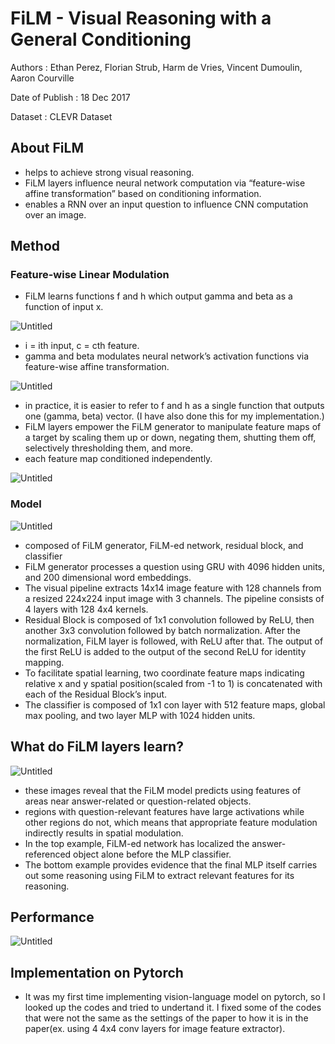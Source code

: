 # FiLM - Visual Reasoning with a General Conditioning

Authors : Ethan Perez, Florian Strub, Harm de Vries, Vincent Dumoulin, Aaron Courville

Date of Publish : 18 Dec 2017

Dataset : CLEVR Dataset

## About FiLM

- helps to achieve strong visual reasoning.
- FiLM layers influence neural network computation via “feature-wise affine transformation” based on conditioning information.
- enables a RNN over an input question to influence CNN computation over an image.

## Method

### Feature-wise Linear Modulation

- FiLM learns functions f and h which output gamma and beta as a function of input x.

![Untitled](<img width="809" alt="Untitled 1" src="https://github.com/aerojohn1223/CVModels-byPytorch/assets/82106824/0b86cfea-63f5-42e7-8078-579e560dd616">)

- i = ith input, c = cth feature.
- gamma and beta modulates neural network’s activation functions via feature-wise affine transformation.

![Untitled](<img width="794" alt="Untitled 2" src="https://github.com/aerojohn1223/CVModels-byPytorch/assets/82106824/52cb50b3-0e72-44d2-8780-0bdbfde8acf7">
)

- in practice, it is easier to refer to f and h as a single function that outputs one (gamma, beta) vector. (I have also done this for my implementation.)
- FiLM layers empower the FiLM generator to manipulate feature maps of a target by scaling them up or down, negating them, shutting them off, selectively thresholding them, and more.
- each feature map conditioned independently.

  

![Untitled](<img width="577" alt="Untitled 3" src="https://github.com/aerojohn1223/CVModels-byPytorch/assets/82106824/94317d19-984c-4554-ab12-3c0277f42a38">
)

### Model

![Untitled](<img width="658" alt="Untitled 4" src="https://github.com/aerojohn1223/CVModels-byPytorch/assets/82106824/fdfface8-b911-4d0c-a1b6-2d72cc2c4e94">
)

- composed of FiLM generator, FiLM-ed network, residual block, and classifier
- FiLM generator processes a question using GRU with 4096 hidden units, and 200 dimensional word embeddings.
- The visual pipeline extracts 14x14 image feature with 128 channels from a resized 224x224 input image with 3 channels. The pipeline consists of 4 layers with 128 4x4 kernels.
- Residual Block is composed of 1x1 convolution followed by ReLU, then another 3x3 convolution followed by batch normalization. After the normalization, FiLM layer is followed, with ReLU after that. The output of the first ReLU is added to the output of the second ReLU for identity mapping.
- To facilitate spatial learning, two coordinate feature maps indicating relative x and y spatial position(scaled from -1 to 1) is concatenated with each of the Residual Block’s input.
- The classifier is composed of 1x1 con layer with 512 feature maps, global max pooling, and two layer MLP with 1024 hidden units.

## What do FiLM layers learn?

![Untitled](<img width="1075" alt="Untitled 5" src="https://github.com/aerojohn1223/CVModels-byPytorch/assets/82106824/4699d464-adb3-4433-97da-88b576873490">
)

- these images reveal that the FiLM model predicts using features of areas near answer-related or question-related objects.
- regions with question-relevant features have large activations while other regions do not, which means that appropriate feature modulation indirectly results in spatial modulation.
- In the top example, FiLM-ed network has localized the answer-referenced object alone before the MLP classifier.
- The bottom example provides evidence that the final MLP itself carries out some reasoning using FiLM to extract relevant features for its reasoning.

## Performance

![Untitled](<img width="837" alt="Untitled" src="https://github.com/aerojohn1223/CVModels-byPytorch/assets/82106824/1c865089-d2e7-433b-b2ae-4b481aca6ea1">
)

## Implementation on Pytorch

- It was my first time implementing vision-language model on pytorch, so I looked up the codes and tried to undertand it. I fixed some of the codes that were not the same as the settings of the paper to how it is in the paper(ex. using 4 4x4 conv layers for image feature extractor).
